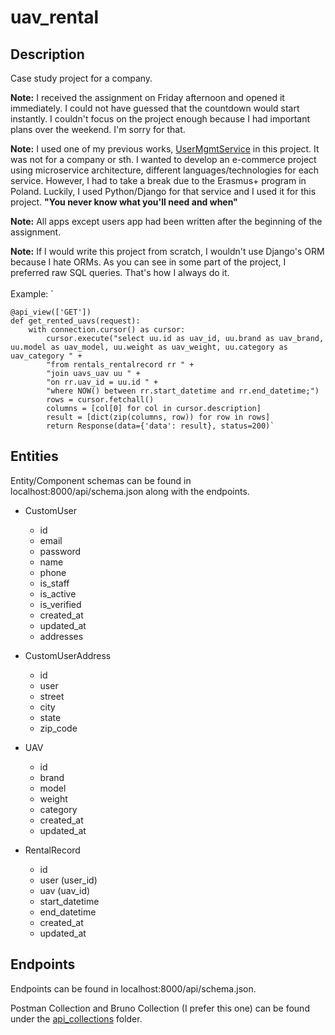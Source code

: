 # uav_rental

## Description
Case study project for a company.

**Note:** I received the assignment on Friday afternoon and opened it immediately. I could not 
have guessed that the countdown would start instantly. I couldn't focus on the project enough 
because I had important plans over the weekend. I'm sorry for that.

**Note:** I used one of my previous works, [UserMgmtService](https://github.com/EnesDemirtas/UserMgmtService)
in this project. It was not for a company or sth. I wanted to develop an e-commerce project 
using microservice architecture, different languages/technologies for each service. However, I had
to take a break due to the Erasmus+ program in Poland. Luckily, I used Python/Django for that
service and I used it for this project. **"You never know what you'll need and when"**

**Note:** All apps except users app had been written after the beginning of the assignment.

**Note:** If I would write this project from scratch, I wouldn't use Django's ORM because I hate ORMs.
As you can see in some part of the project, I preferred raw SQL queries. That's how I always do it.
<br />
<br />
Example: `

    @api_view(['GET'])
    def get_rented_uavs(request):
        with connection.cursor() as cursor:
            cursor.execute("select uu.id as uav_id, uu.brand as uav_brand, uu.model as uav_model, uu.weight as uav_weight, uu.category as uav_category " +
            "from rentals_rentalrecord rr " +
            "join uavs_uav uu " +
            "on rr.uav_id = uu.id " +
            "where NOW() between rr.start_datetime and rr.end_datetime;")
            rows = cursor.fetchall()
            columns = [col[0] for col in cursor.description]
            result = [dict(zip(columns, row)) for row in rows]
            return Response(data={'data': result}, status=200)`

## Entities

Entity/Component schemas can be found in localhost:8000/api/schema.json along with the endpoints.

- CustomUser
  - id
  - email
  - password
  - name
  - phone
  - is_staff
  - is_active
  - is_verified
  - created_at
  - updated_at
  - addresses


- CustomUserAddress
  - id
  - user
  - street
  - city
  - state
  - zip_code


- UAV
  - id
  - brand
  - model
  - weight
  - category
  - created_at
  - updated_at


- RentalRecord
  - id
  - user (user_id)
  - uav (uav_id)
  - start_datetime
  - end_datetime
  - created_at
  - updated_at

## Endpoints

Endpoints can be found in localhost:8000/api/schema.json.

Postman Collection and Bruno Collection (I prefer this one) can be found under
the [api_collections](https://github.com/EnesDemirtas/uav_rental/tree/main/api_collections) folder. 